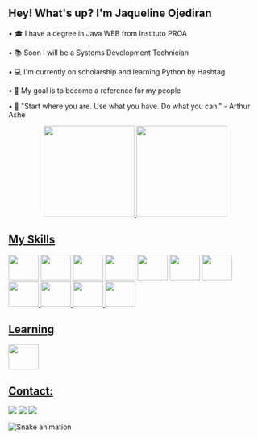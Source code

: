 ## Hey! What's up? I'm Jaqueline Ojediran

• 🎓 I have a degree in Java WEB from Instituto PROA

• 📚 Soon I will be a Systems Development Technician

• 💻 I'm currently on scholarship and learning Python by Hashtag

• 🚀 My goal is to become a reference for my people

• 📌 "Start where you are. Use what you have. Do what you can." - Arthur Ashe


<div align="center">
<a href="https://github.com/JaquelineOjediran">
<img height="180em" src="https://github-readme-stats.vercel.app/api/top-langs/?username=JaquelineOjediran&layout=compact&langs_count=7&theme=dracula"/>
<img height="180em" src="https://github-readme-stats.vercel.app/api?username=JaquelineOjediran&show_icons=true&theme=dracula&include_all_commits=true&count_private=true"/>
</div>

## My Skills

<img height="50" width="60" src="https://cdn.jsdelivr.net/gh/devicons/devicon/icons/html5/html5-original.svg" /> <img height="50" width="60" src="https://cdn.jsdelivr.net/gh/devicons/devicon/icons/css3/css3-original.svg" /> <img height="50" width="60" src="https://cdn.jsdelivr.net/gh/devicons/devicon/icons/php/php-original.svg" /> <img height="50" width="60" src="https://cdn.jsdelivr.net/gh/devicons/devicon/icons/java/java-original.svg" /> <img height="50" width="60" src="https://cdn.jsdelivr.net/gh/devicons/devicon/icons/javascript/javascript-original.svg" /> <img height="50" width="60"  src="https://cdn.jsdelivr.net/gh/devicons/devicon/icons/mysql/mysql-original.svg" /> <img height="50" width="60"  src="https://cdn.jsdelivr.net/gh/devicons/devicon/icons/figma/figma-original.svg" /> <img height="50" width="60"  src="https://cdn.jsdelivr.net/gh/devicons/devicon/icons/illustrator/illustrator-plain.svg" /> <img height="50" width="60" src="https://cdn.jsdelivr.net/gh/devicons/devicon/icons/photoshop/photoshop-plain.svg" /> <img height="50" width="60"  src="https://cdn.jsdelivr.net/gh/devicons/devicon/icons/react/react-original.svg" /> <img height="50" width="60"  src="https://cdn.jsdelivr.net/gh/devicons/devicon/icons/bootstrap/bootstrap-original.svg" />
          
          
## Learning

<img height="50" width="60" src="https://cdn.jsdelivr.net/gh/devicons/devicon/icons/python/python-original.svg" />

## Contact:

<div>

<a href="https://instagram.com/ojediranjaque" target="_blank"><img src="https://img.shields.io/badge/-Instagram-%23E4405F?style=for-the-badge&logo=instagram&logoColor=white" target="_blank"></a>
<a href = "mailto:ojediranjaque@gmail.com"><img src="https://img.shields.io/badge/Gmail-D14836?style=for-the-badge&logo=gmail&logoColor=white" target="_blank"></a>
<a href="https://www.linkedin.com/in/jaqueline-ojediran" target="_blank"><img src="https://img.shields.io/badge/-LinkedIn-%230077B5?style=for-the-badge&logo=linkedin&logoColor=white" target="_blank"></a>   
</div>


![Snake animation](https://github.com/jaquelineojediran/jaquelineojediran/blob/output/github-contribution-grid-snake.svg)
